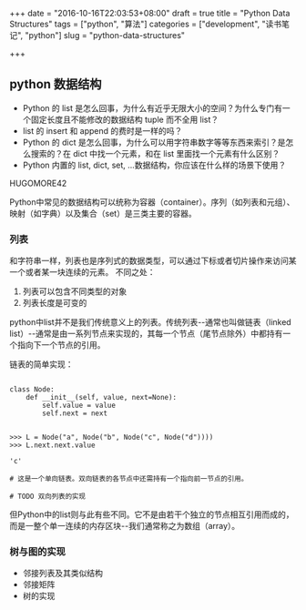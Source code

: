 +++
date = "2016-10-16T22:03:53+08:00"
draft = true
title = "Python Data Structures"
tags = ["python", "算法"]
categories = ["development", "读书笔记", "python"]
slug = "python-data-structures"

+++

## python 数据结构

* Python 的 list 是怎么回事，为什么有近乎无限大小的空间？为什么专门有一个固定长度且不能修改的数据结构 tuple 而不全用 list？
* list 的 insert 和 append 的费时是一样的吗？
* Python 的 dict 是怎么回事，为什么可以用字符串数字等等东西来索引？是怎么搜索的？在 dict 中找一个元素，和在 list 里面找一个元素有什么区别？
* Python 内置的 list, dict, set, ...数据结构，你应该在什么样的场景下使用？

HUGOMORE42

Python中常见的数据结构可以统称为容器（container）。序列（如列表和元组）、映射（如字典）以及集合（set）是三类主要的容器。

### 列表

和字符串一样，列表也是序列式的数据类型，可以通过下标或者切片操作来访问某一个或者某一块连续的元素。
不同之处：
1. 列表可以包含不同类型的对象
2. 列表长度是可变的

python中list并不是我们传统意义上的列表。传统列表--通常也叫做链表（linked list）--通常是由一系列节点来实现的，其每一个节点（尾节点除外）中都持有一个指向下一个节点的引用。

链表的简单实现：

```

class Node:
	def __init__(self, value, next=None):
		self.value = value
		self.next = next


>>> L = Node("a", Node("b", Node("c", Node("d"))))
>>> L.next.next.value

'c'

# 这是一个单向链表。双向链表的各节点中还需持有一个指向前一节点的引用。

# TODO 双向列表的实现

```

但Python中的list则与此有些不同。它不是由若干个独立的节点相互引用而成的，而是一整个单一连续的内存区块--我们通常称之为数组（array）。


### 树与图的实现

* 邻接列表及其类似结构
* 邻接矩阵
* 树的实现

###
